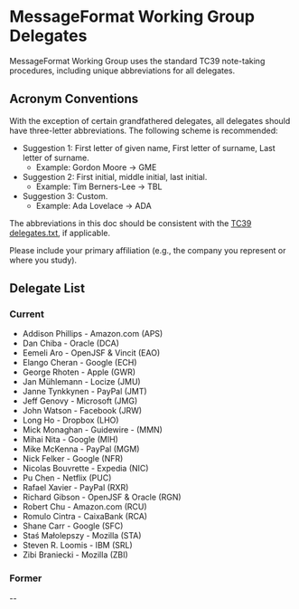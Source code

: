 MessageFormat Working Group Delegates
=====================================

MessageFormat Working Group uses the standard TC39 note-taking procedures, including unique abbreviations for all delegates.

## Acronym Conventions

With the exception of certain grandfathered delegates, all delegates should have three-letter abbreviations.  The following scheme is recommended:

- Suggestion 1: First letter of given name, First letter of surname, Last letter of surname.
  - Example: Gordon Moore → GME
- Suggestion 2: First initial, middle initial, last initial.
  - Example: Tim Berners-Lee → TBL
- Suggestion 3: Custom.
  - Example: Ada Lovelace → ADA

The abbreviations in this doc should be consistent with the [TC39 delegates.txt](https://github.com/tc39/notes/blob/master/delegates.txt), if applicable.

Please include your primary affiliation (e.g., the company you represent or where you study).

## Delegate List

### Current

- Addison Phillips - Amazon.com (APS)
- Dan Chiba - Oracle (DCA)
- Eemeli Aro - OpenJSF & Vincit (EAO)
- Elango Cheran - Google (ECH)
- George Rhoten - Apple (GWR)
- Jan Mühlemann  - Locize (JMU)
- Janne Tynkkynen - PayPal (JMT)
- Jeff Genovy - Microsoft (JMG)
- John Watson - Facebook (JRW)
- Long Ho - Dropbox (LHO)
- Mick Monaghan - Guidewire - (MMN)
- Mihai Nita - Google (MIH)
- Mike McKenna - PayPal (MGM)
- Nick Felker - Google (NFR)
- Nicolas Bouvrette - Expedia (NIC)
- Pu Chen - Netflix (PUC)
- Rafael Xavier - PayPal (RXR)
- Richard Gibson - OpenJSF & Oracle (RGN)
- Robert Chu - Amazon.com (RCU)
- Romulo Cintra - CaixaBank (RCA)
- Shane Carr - Google (SFC)
- Staś Małolepszy - Mozilla (STA)
- Steven R. Loomis - IBM (SRL)
- Zibi Braniecki - Mozilla (ZBI)

### Former

--

